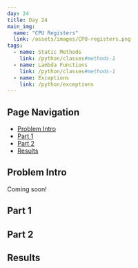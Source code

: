 ```yaml
---
day: 24
title: Day 24
main_img:
  name: "CPU Registers"
  link: /assets/images/CPU-registers.png
tags: 
  - name: Static Methods
    link: /python/classes#methods-1
  - name: Lambda Functions
    link: /python/classes#methods-1
  - name: Exceptions
    link: /python/exceptions
---
```


## Page Navigation

- [Problem Intro](#problem-intro)
- [Part 1](#part-1)
- [Part 2](#part-2)
- [Results](#results)

## Problem Intro

Coming soon!

## Part 1

## Part 2

## Results


